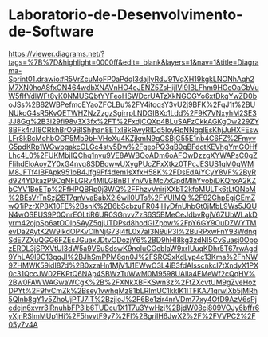 # Laboratorio-de-Desenvolvimento-de-Software

https://viewer.diagrams.net/?tags=%7B%7D&highlight=0000ff&edit=_blank&layers=1&nav=1&title=Diagrama-Sprint01.drawio#R5VrZcuMoFP0aPdql3dajlyRdU91VqXH19kgkLNONhAqh2M7XN0hoA8fxON464wdbXNAVnHO4cJENZ5ZsHijIVl9IBLFhm9HGcOaGbVuW5fIfYdlWFt8yK0NMUSQbtYYFeoHSWDcrUATzXkNGCGYo6xtDkqYwZD0boJSs%2B82WBPefmoEYaoZFCLBu%2FY4itqqsY3vU2j9BFK%2FqJ1t%2BUNUkoG4sR5KvQETWHZNzZzgzSgirrpLNDGIBXo1Ldd%2F9K7VNxyhM2SE3JJ8Gg%2B3i29fi98v3X3fx%2FT%2FxdjCQXp4BLuSAFzCkkAGKgOw229ZY8BFk4rJI8CRkhBrO9BlShjhan8ETxI8kRwyRlDd5IoyRpNNgglEsKhjJuHXFEswLFr8kBcMohbOGP5Mb9bHVHeXu4KZjkmN9gCSBjG55E1nb4C6FZ%2FmyvG5pdKRp1WGwbgakcOLGc4stv5Dw%2FgeoPQ3qB0gBFdotKEVhgYmGOHfLhc4L0%2FUKMbjIQChq1nyu9VE8AWBOoADm6oAFOwDzzgXYWAPsC0gZFIihdEloAoyZY0xG4nvq8SDBowwUXygPUcZFxXtkz0TPcJESUS1qM0qWMM8JFTf4IBFApk951oB4Jfg9Ff4dem1sXfxH58K%2FDsEdAiYCyY8VF%2ByRd924YDkazP9CgNFLGRv4MlLGBnBTYnVVEMc7xGpdMlhYvobiDKQhxA2KZbCYV1BeETp%2FfHPQBRp0j3WQ%2FFhzvVnirjXXbT2kfoMULTk6tLtQNbM%2BEsVrTnSzj2BT7qnVvaBabX2i6wil0UTs%2FYUIMQl%2F92GhpEgjGEmZwQ1iPzrXP8X10FE%2BsnK%2B6bScbzuFR04jHyDfnUhbGt0jMbL9Ws5JQUN4wOSEUS9P0QnrEOLtiR6UR0SGnvvZzS6S5BMeCeJdbvRgjV6ZUbWLakDyrm42ojpSp6atOOIpSAyZ5qjUTDPsd8hodGIZpbw%2FpY6GY9OuDZWYTMevDa2AytK2W9IkdOPKvClhNjG73j4fL0x7aI3N9uP3l%2BuRPxwFnY93WdnqSdE7ZXuQGG6FZEsJGuaxJDtvODozjY6%2BD9hHI8kg3zdNI5CvSuasj0OppzERDL3jSPXVtUl3dW5a9VSuSdswK9noluCGcbIaW9xrIUuqKDhr5T67rwAgd9YhLA9I9C13gqJI%2BJhSmPPM8qn0J%2FSRCSxKdLyp4c13Kma%2FhNW9ZHMWK59idI87d%2B0xzaHn1MjV1J1EWwO3L4iB3fdAlsscnkcI7tXndyX1PX0c31QccJW02FKPtQ6NAp4SBWzTuWwM0M9598UAlIa4EMeWf2cQqHV%2Bw0FAWWAGwaWCgK%2B%2FXNkXBFKSwn3z%2FtZXcvtUM9gZveHozDPYt%2F9fvCmZk%2Bsey1vwhqMz81bLRImUC1kklK1ITFKA71qrwlXb5jMRh5Qlnb8gY1v5ZhoUjPTJ7iT%2BzjjoJ%2F6Be1zir4nrVDm77xy4OfD9AzV6sPjedejn6xvrr3lRnuhbFP3lb6TUDcu1X1T7u3YwHzj%2BjdW08cj809VOJy6bffr6yXjnRSImMUp1Hi%2F5hvvtF9y7%2Fl%2BgriIH6JwX2%2F%2FVVPC2%2F05y7v4A
